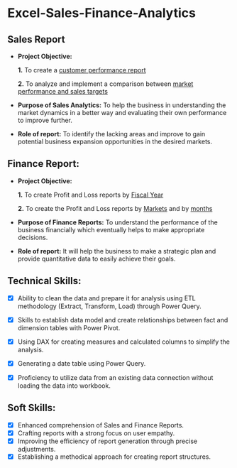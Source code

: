 # Excel-Sales-Finance-Analytics

## Sales Report

- **Project Objective:**

    **1.** To create a [customer performance report](https://github.com/priyabrata1310/Excel-Sales-Analytics/blob/main/Customer%20Performance%20Report.pdf)

    **2.** To analyze and implement a comparison between [market performance and sales targets](https://github.com/priyabrata1310/Excel-Sales-Analytics/blob/main/Customer%20Performance%20Report.pdf)

- **Purpose of Sales Analytics:** To help the business in understanding the market dynamics in a better way and evaluating their own performance to improve further.

- **Role of report:** To identify the lacking areas and improve to gain potential business expansion opportunities in the desired markets.


## Finance Report:

- **Project Objective:**

    **1.** To create Profit and Loss reports by [Fiscal Year](https://github.com/priyabrata1310/Excel-Sales-Analytics/blob/main/P%26L%20Statement%20by%20Fiscal%20Year.pdf)

    **2.** To create the Profit and Loss reports by [Markets](https://github.com/priyabrata1310/Excel-Sales-Analytics/blob/main/P%26L%20Statement%20by%20Markets.pdf) and by [months](https://github.com/priyabrata1310/Excel-Sales-Analytics/blob/main/P%26L%20Statement%20by%20Months.pdf)

- **Purpose of Finance Reports:** To understand the performance of the business financially which eventually helps to make appropriate decisions.

- **Role of report:** It will help the business to make a strategic plan and provide quantitative data to easily achieve their goals.

## Technical Skills:
- [x] Ability to clean the data and prepare it for analysis using ETL methodology (Extract, Transform, Load) through Power Query.
- [x] Skills to establish data model and create relationships between fact and dimension tables with Power Pivot.
- [x] Using DAX for creating measures and calculated columns to simplify the analysis.
- [x] Generating a date table using Power Query.
- [x] Proficiency to utilize data from an existing data connection without loading the data into workbook.


## Soft Skills:
- [x]	Enhanced comprehension of Sales and Finance Reports.
- [x]	Crafting reports with a strong focus on user empathy.
- [x]	Improving the efficiency of report generation through precise adjustments.
- [x]	Establishing a methodical approach for creating report structures.
